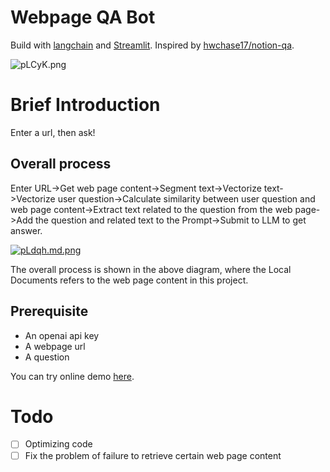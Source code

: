 # Webpage QA Bot
Build with [langchain](https://github.com/hwchase17/langchain) and [Streamlit](https://streamlit.io/). Inspired by [hwchase17/notion-qa](https://github.com/hwchase17/notion-qa).

![pLCyK.png](https://s1.imgbed.xyz/2023/04/17/pLCyK.png)

# Brief Introduction
Enter a url, then ask!

## Overall process
Enter URL->Get web page content->Segment text->Vectorize text->Vectorize user question->Calculate similarity between user question and web page content->Extract text related to the question from the web page->Add the question and related text to the Prompt->Submit to LLM to get answer.

[![pLdqh.md.png](https://s1.imgbed.xyz/2023/04/17/pLdqh.md.png)](https://www.imgbed.com/image/pLdqh)

The overall process is shown in the above diagram, where the Local Documents refers to the web page content in this project.

## Prerequisite
- An openai api key
- A webpage url
- A question

You can try online demo [here](https://chemroma-webpageqa-app-teafso.streamlit.app/).

# Todo
- [ ] Optimizing code
- [ ] Fix the problem of failure to retrieve certain web page content